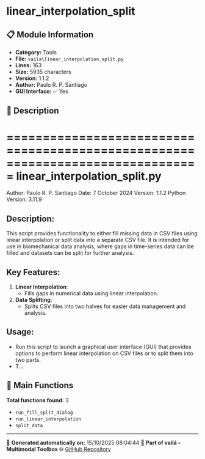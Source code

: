 # linear_interpolation_split

## 📋 Module Information

- **Category:** Tools
- **File:** `vaila\linear_interpolation_split.py`
- **Lines:** 163
- **Size:** 5935 characters
- **Version:** 1.1.2
- **Author:** Paulo R. P. Santiago
- **GUI Interface:** ✅ Yes

## 📖 Description


===============================================================================
linear_interpolation_split.py
===============================================================================
Author: Paulo R. P. Santiago
Date: 7 October 2024
Version: 1.1.2
Python Version: 3.11.9

Description:
------------
This script provides functionality to either fill missing data in CSV files using
linear interpolation or split data into a separate CSV file. It is intended for
use in biomechanical data analysis, where gaps in time-series data can be filled
and datasets can be split for further analysis.

Key Features:
-------------
1. **Linear Interpolation**:
   - Fills gaps in numerical data using linear interpolation.
2. **Data Splitting**:
   - Splits CSV files into two halves for easier data management and analysis.

Usage:
------
- Run this script to launch a graphical user interface (GUI) that provides options
  to perform linear interpolation on CSV files or to split them into two parts.
- T...

## 🔧 Main Functions

**Total functions found:** 3

- `run_fill_split_dialog`
- `run_linear_interpolation`
- `split_data`




---

📅 **Generated automatically on:** 15/10/2025 08:04:44
🔗 **Part of vailá - Multimodal Toolbox**
🌐 [GitHub Repository](https://github.com/vaila-multimodaltoolbox/vaila)
